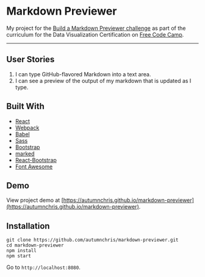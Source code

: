 # Markdown Previewer

My project for the [Build a Markdown Previewer challenge](https://www.freecodecamp.org/challenges/build-a-markdown-previewer) as part of the curriculum for the Data Visualization Certification on [Free Code Camp](https://www.freecodecamp.org).

---

## User Stories
1. I can type GitHub-flavored Markdown into a text area.
2. I can see a preview of the output of my markdown that is updated as I type.

## Built With
* [React](https://reactjs.org)
* [Webpack](https://webpack.js.org)
* [Babel](https://babeljs.io)
* [Sass](http://sass-lang.com)
* [Bootstrap](https://getbootstrap.com)
* [marked](https://www.npmjs.com/package/marked)
* [React-Bootstrap](https://react-bootstrap.github.io)
* [Font Awesome](http://fontawesome.io)

## Demo

View project demo at [https://autumnchris.github.io/markdown-previewer](https://autumnchris.github.io/markdown-previewer).

## Installation

```
git clone https://github.com/autumnchris/markdown-previewer.git
cd markdown-previewer
npm install
npm start
```

Go to `http://localhost:8080`.
